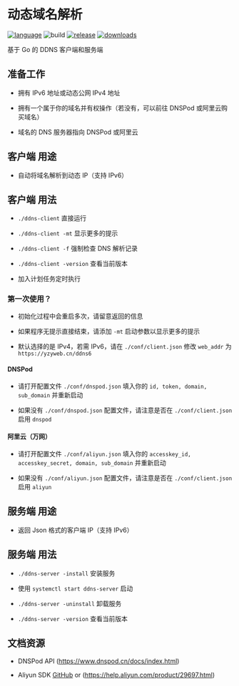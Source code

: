# 动态域名解析
[![language](https://img.shields.io/badge/language-Go-00acd7)](https://golang.org)
![build](https://travis-ci.com/yzy613/ddns.svg?branch=master)
[![release](https://img.shields.io/github/v/release/yzy613/ddns)](https://github.com/yzy613/ddns/releases)
[![downloads](https://img.shields.io/github/downloads/yzy613/ddns/total)](https://github.com/yzy613/ddns/releases)

基于 Go 的 DDNS 客户端和服务端

## 准备工作
- 拥有 IPv6 地址或动态公网 IPv4 地址

- 拥有一个属于你的域名并有权操作（若没有，可以前往 DNSPod 或阿里云购买域名）

- 域名的 DNS 服务器指向 DNSPod 或阿里云

## 客户端 用途
- 自动将域名解析到动态 IP（支持 IPv6）

## 客户端 用法
- `./ddns-client` 直接运行

- `./ddns-client -mt` 显示更多的提示

- `./ddns-client -f` 强制检查 DNS 解析记录

- `./ddns-client -version` 查看当前版本

- 加入计划任务定时执行

### 第一次使用？
- 初始化过程中会重启多次，请留意返回的信息

- 如果程序无提示直接结束，请添加 `-mt` 启动参数以显示更多的提示

- 默认选择的是 IPv4，若需 IPv6，请在 `./conf/client.json` 修改 `web_addr` 为 `https://yzyweb.cn/ddns6`

#### DNSPod
- 请打开配置文件 `./conf/dnspod.json` 填入你的 `id, token, domain, sub_domain` 并重新启动

- 如果没有 `./conf/dnspod.json` 配置文件，请注意是否在 `./conf/client.json` 启用 `dnspod`

#### 阿里云（万网）
- 请打开配置文件 `./conf/aliyun.json` 填入你的 `accesskey_id, accesskey_secret, domain, sub_domain` 并重新启动

- 如果没有 `./conf/aliyun.json` 配置文件，请注意是否在 `./conf/client.json` 启用 `aliyun`

## 服务端 用途
- 返回 Json 格式的客户端 IP（支持 IPv6）

## 服务端 用法
- `./ddns-server -install` 安装服务

- 使用 `systemctl start ddns-server` 启动

- `./ddns-server -uninstall` 卸载服务

- `./ddns-server -version` 查看当前版本

## 文档资源
- DNSPod API (https://www.dnspod.cn/docs/index.html)

- Aliyun SDK [GitHub](https://github.com/aliyun/alibaba-cloud-sdk-go) or (https://help.aliyun.com/product/29697.html)